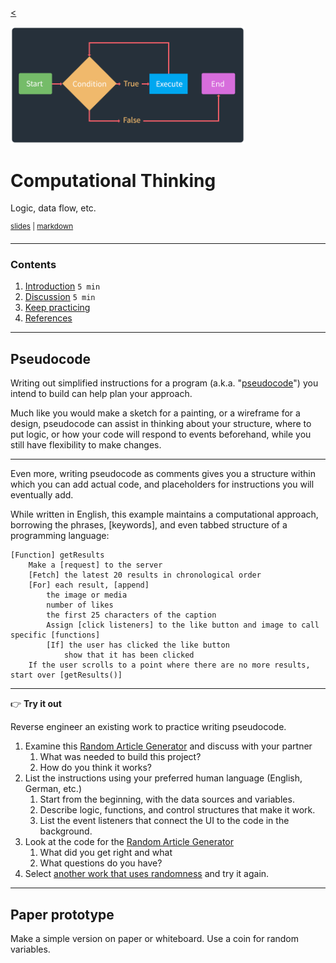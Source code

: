 <!-- paginate: true -->

[<](../README.md)

<img width="375" src="../assets/img/banner/banner-computational-thinking.png">

# Computational Thinking

Logic, data flow, etc.

<sup class="small"><a href="../slides/computational-thinking.html">slides</a> | <a href="../topics/computational-thinking.md">markdown</a> </sup>

<!--
Presentation comments ...
-->

---


### Contents

1. [Introduction](#introduction) `5 min`
1. [Discussion](#discussion) `5 min`
1. [Keep practicing](#keep-practicing)
1. [References](#references)

<!-- ## Introduction

Review the following sections and perform the activities on your own or with your group.

Perform the task(s) when you see this 👉  emoji

<details>
<summary>Learning Objectives</summary>

Students who complete the following will be able to:

- Describe ...
- List ...
- Explain ...
- Demonstrate ...

</details>

<details>
<summary>Preparation</summary>

Complete the following to prepare for this module

- [Command Line Crash Course](command-line-crash-course.md)

</details> -->






---


## Pseudocode

Writing out simplified instructions for a program (a.k.a. "[pseudocode](https://en.wikipedia.org/wiki/Pseudocode)") you intend to build can help plan your approach.

Much like you would make a sketch for a painting, or a wireframe for a design, pseudocode can assist in thinking about your structure, where to put logic, or how your code will respond to events beforehand, while you still have flexibility to make changes.


---


Even more, writing pseudocode as comments gives you a structure within which you can add actual code, and placeholders for instructions you will eventually add.

While written in English, this example maintains a computational approach, borrowing the phrases, [keywords], and even tabbed structure of a programming language:

```
[Function] getResults
    Make a [request] to the server
    [Fetch] the latest 20 results in chronological order
    [For] each result, [append]
        the image or media
        number of likes
        the first 25 characters of the caption
        Assign [click listeners] to the like button and image to call specific [functions]
        [If] the user has clicked the like button
            show that it has been clicked
    If the user scrolls to a point where there are no more results, start over [getResults()]
```

---


👉 **Try it out**

Reverse engineer an existing work to practice writing pseudocode.

1. Examine this [Random Article Generator](https://codepen.io/owenmundy/full/PomvjqW) and discuss with your partner
    1. What was needed to build this project?
    1. How do you think it works?
2. List the instructions using your preferred human language (English, German, etc.)
    1. Start from the beginning, with the data sources and variables.
    1. Describe logic, functions, and control structures that make it work.
    1. List the event listeners that connect the UI to the code in the background.
3. Look at the code for the [Random Article Generator](https://codepen.io/owenmundy/pen/PomvjqW?editors=1010)
    1. What did you get right and what
    1. What questions do you have?
4. Select [another work that uses randomness](https://github.com/omundy/dig245-regenerative#example-works) and try it again.



<!-- [University Title Generator](https://universitytitlegenerator.com/) -->
<!-- [University Title Generator](https://github.com/fiatflux/uni-title-gen/blob/master/titlegen.py) -->



---



## Paper prototype  

Make a simple version on paper or whiteboard. Use a coin for random variables.











<!--

### Coming soon

- https://csunplugged.org/en/topics/sorting-networks/
- https://edu.google.com/resources/programs/exploring-computational-thinking/
- https://www.digitaltechnologieshub.edu.au/search#/site-search?pageNumber=1&keyword=GoogleCT
- https://www.gettingsmart.com/2018/03/early-learning-strategies-for-developing-computational-thinking-skills/
- https://www.google.com/search?q=computational-thinking&safe=off&rlz=1C5CHFA_enUS903US909&sxsrf=ALeKk02K0Ksznja200f7HCS29B35WmiJ_g:1619879844197&source=lnms&tbm=isch&sa=X&ved=2ahUKEwiwmsTV2qjwAhXDKs0KHdJFC7sQ_AUoAXoECAEQAw&biw=1920&bih=1066#imgrc=nXOw92GlPSFwAM




### Notes

- State, state control, build state machine
- Iteration, structure, flow chart to describe
- logic / flow structure, flow chart to describe
- algorithms - create your own to represent some thing that exists in the world.


## Discussion

In your group, discuss the following.


## Keep practicing



## References -->

